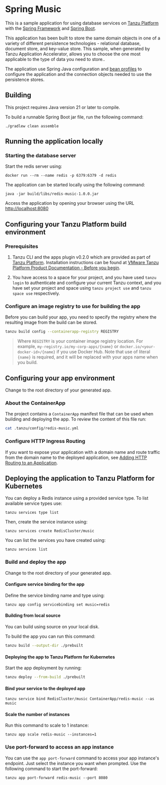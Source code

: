 # Spring Music

This is a sample application for using database services on [Tanzu Platform](https://tanzu.vmware.com/platform) with the [Spring Framework](https://spring.io) and [Spring Boot](https://projects.spring.io/spring-boot/).

This application has been built to store the same domain objects in one of a variety of different persistence technologies - relational database, document store, and key-value store. This sample, when generated by Tanzu Application Accelerator, allows you to choose the one most applicable to the type of data you need to store..

The application use Spring Java configuration and [bean profiles](http://docs.spring.io/spring-boot/docs/current/reference/html/boot-features-profiles.html) to configure the application and the connection objects needed to use the persistence stores.

## Building

This project requires Java version 21 or later to compile.

To build a runnable Spring Boot jar file, run the following command:

```shell
./gradlew clean assemble
```

## Running the application locally

### Starting the database server

Start the redis server using:

```shell
docker run --rm --name redis -p 6379:6379 -d redis
```
The application can be started locally using the following command:

```shell
java -jar build/libs/redis-music-1.0.0.jar
```

Access the application by opening your browser using the URL [http://localhost:8080](http://localhost:8080)

## Configuring your Tanzu Platform build environment

### Prerequisites

1. Tanzu CLI and the apps plugin v0.2.0 which are provided as part of [Tanzu Platform](https://docs.vmware.com/en/VMware-Tanzu-Platform/index.html). Installation instructions can be found at [VMware Tanzu Platform Product Documentation - Before you begin](https://docs.vmware.com/en/VMware-Tanzu-Platform/SaaS/create-manage-apps-tanzu-platform-k8s/getting-started-deploy-app-to-space.html#before-you-begin-0).

2. You have access to a space for your project, and you have used `tanzu login` to authenticate and configure your current Tanzu context, and you have set your project and space using `tanzu project use` and `tanzu space use` respectively.

### Configure an image registry to use for building the app

Before you can build your app, you need to specify the registry where the resulting image from the build can be stored.

```sh
tanzu build config --containerapp-registry REGISTRY
```

> Where `REGISTRY` is your container image registry location. For example, `my-registry.io/my-corp-apps/{name}` or `docker.io/<your-docker-id>/{name}` if you use Docker Hub. Note that use of literal `{name}` is required, and it will be replaced with your apps name when you build.

## Configuring your app environment

Change to the root directory of your generated app.

### About the ContainerApp

The project contains a `ContainerApp` manifest file that can be used when building and deploying the app. To review the content of this file run:

```sh
cat .tanzu/config/redis-music.yml
```

### Configure HTTP Ingress Routing

If you want to expose your application with a domain name and route traffic from the domain name to the deployed application, see [Adding HTTP Routing to an Application](https://docs.vmware.com/en/VMware-Tanzu-Platform/SaaS/create-manage-apps-tanzu-platform-k8s/how-to-ingress-to-app.html).


## Deploying the application to Tanzu Platform for Kubernetes

You can deploy a Redis instance using a provided service type.
To list available service types use:

```shell
tanzu services type list
```

Then, create the service instance using:

```shell
tanzu services create RedisCluster/music
```

You can list the services you have created using:

```shell
tanzu services list
```
### Build and deploy the app

Change to the root directory of your generated app.

#### Configure service binding for the app

Define the service binding name and type using:

```shell
tanzu app config servicebinding set music=redis
```

#### Building from local source

You can build using source on your local disk.

To build the app you can run this command:

```sh
tanzu build --output-dir ./prebuilt
```

#### Deploying the app to Tanzu Platform for Kubernetes

Start the app deployment by running:

```sh
tanzu deploy --from-build ./prebuilt
```

#### Bind your service to the deployed app

```shell
tanzu service bind RedisCluster/music ContainerApp/redis-music --as music
```

#### Scale the number of instances

Run this command to scale to 1 instance:

```shell
tanzu app scale redis-music --instances=1
```

### Use port-forward to access an app instance

You can use the `app port-forward` command to access your app instance's endpoint.
Just select the instance you want when prompted.
Use the following command to start the port-forward:

```shell
tanzu app port-forward redis-music --port 8080
```

